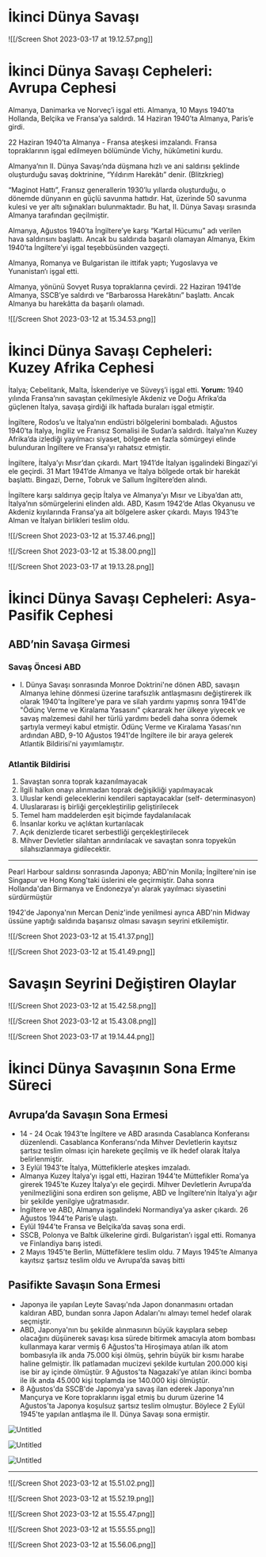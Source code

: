 # İkinci Dünya Savaşı

![[/Screen Shot 2023-03-17 at 19.12.57.png]]

# İkinci Dünya Savaşı Cepheleri: Avrupa Cephesi

Almanya, Danimarka ve Norveç’i işgal etti. Almanya, 10 Mayıs 1940’ta Hollanda, Belçika ve Fransa’ya saldırdı. 14 Haziran 1940’ta Almanya, Paris’e girdi. 

22 Haziran 1940’ta Almanya - Fransa ateşkesi imzalandı. Fransa topraklarının işgal edilmeyen bölümünde Vichy, hükûmetini kurdu.

Almanya’nın II. Dünya Savaşı’nda düşmana hızlı ve ani saldırısı şeklinde oluşturduğu savaş doktrinine, “Yıldırım Harekâtı” denir. (Blitzkrieg)

“Maginot Hattı”, Fransız generallerin 1930’lu yıllarda oluşturduğu, o dönemde dünyanın en güçlü savunma hattıdır. Hat, üzerinde 50 savunma kulesi ve yer altı sığınakları bulunmaktadır. Bu hat, II. Dünya Savaşı sırasında Almanya tarafından geçilmiştir.

Almanya, Ağustos 1940’ta İngiltere’ye karşı “Kartal Hücumu” adı verilen hava saldırısını başlattı. Ancak bu saldırıda başarılı olamayan Almanya, Ekim 1940’ta İngiltere’yi işgal teşebbüsünden vazgeçti.

Almanya, Romanya ve Bulgaristan ile ittifak yaptı; Yugoslavya ve Yunanistan‘ı işgal etti.

Almanya, yönünü Sovyet Rusya topraklarına çevirdi. 22 Haziran 1941’de Almanya, SSCB’ye saldırdı ve “Barbarossa Harekâtını” başlattı. Ancak Almanya bu harekâtta da başarılı olamadı.

![[/Screen Shot 2023-03-12 at 15.34.53.png]]

# İkinci Dünya Savaşı Cepheleri: Kuzey Afrika Cephesi

İtalya; Cebelitarık, Malta, İskenderiye ve Süveyş’i işgal etti. **Yorum:** 1940 yılında Fransa’nın savaştan çekilmesiyle Akdeniz ve Doğu Afrika’da güçlenen İtalya, savaşa girdiği ilk haftada buraları işgal etmiştir.

İngiltere, Rodos’u ve İtalya’nın endüstri bölgelerini bombaladı. Ağustos 1940’ta İtalya, İngiliz ve Fransız Somalisi ile Sudan’a saldırdı. İtalya’nın Kuzey Afrika’da izlediği yayılmacı siyaset, bölgede en fazla sömürgeyi elinde bulunduran İngiltere ve Fransa’yı rahatsız etmiştir.

İngiltere, İtalya’yı Mısır’dan çıkardı. Mart 1941’de İtalyan işgalindeki Bingazi’yi ele geçirdi. 31 Mart 1941’de Almanya ve İtalya bölgede ortak bir harekât başlattı. Bingazi, Derne, Tobruk ve Sallum İngiltere’den alındı.

İngiltere karşı saldırıya geçip İtalya ve Almanya’yı Mısır ve Libya’dan attı, İtalya’nın sömürgelerini elinden aldı. ABD, Kasım 1942’de Atlas Okyanusu ve Akdeniz kıyılarında Fransa’ya ait bölgelere asker çıkardı. Mayıs 1943’te Alman ve İtalyan birlikleri teslim oldu.

![[/Screen Shot 2023-03-12 at 15.37.46.png]]

![[/Screen Shot 2023-03-12 at 15.38.00.png]]

![[/Screen Shot 2023-03-17 at 19.13.28.png]]

# İkinci Dünya Savaşı Cepheleri: Asya-Pasifik Cephesi

## ABD’nin Savaşa Girmesi

### Savaş Öncesi ABD

- I. Dünya Savaşı sonrasında Monroe Doktrini'ne dönen ABD, savaşın Almanya lehine dönmesi üzerine tarafsızlık antlaşmasını değiştirerek ilk olarak 1940'ta İngiltere'ye para ve silah yardımı yapmış sonra 1941'de "Ödünç Verme ve Kiralama Yasasını" çıkararak her ülkeye yiyecek ve savaş malzemesi dahil her türlü yardımı bedeli daha sonra ödemek şartıyla vermeyi kabul etmiştir. Ödünç Verme ve Kiralama Yasası'nın ardından ABD, 9-10 Ağustos 1941'de İngiltere ile bir araya gelerek Atlantik Bildirisi'ni yayımlamıştır.

### Atlantik Bildirisi

1. Savaştan sonra toprak kazanılmayacak
2. İlgili halkın onayı alınmadan toprak değişikliği yapılmayacak
3. Uluslar kendi geleceklerini kendileri saptayacaklar (self- determinasyon)
4. Uluslararası iş birliği gerçekleştirilip geliştirilecek
5. Temel ham maddelerden eşit biçimde faydalanılacak
6. İnsanlar korku ve açlıktan kurtarılacak
7. Açık denizlerde ticaret serbestliği gerçekleştirilecek
8. Mihver Devletler silahtan arındırılacak ve savaştan sonra topyekûn silahsızlanmaya gidilecektir.

---

Pearl Harbour saldırısı sonrasında Japonya; ABD'nin Monila; İngiltere'nin ise Singapur ve Hong Kong'taki üslerini ele geçirmiştir. Daha sonra Hollanda'dan Birmanya ve Endonezya'yı alarak yayılmacı siyasetini sürdürmüştür

1942'de Japonya'nın Mercan Deniz'inde yenilmesi ayrıca ABD'nin Midway üssüne yaptığı saldırıda başarısız olması savaşın seyrini etkilemiştir.

![[/Screen Shot 2023-03-12 at 15.41.37.png]]

![[/Screen Shot 2023-03-12 at 15.41.49.png]]

# Savaşın Seyrini Değiştiren Olaylar

![[/Screen Shot 2023-03-12 at 15.42.58.png]]

![[/Screen Shot 2023-03-12 at 15.43.08.png]]

![[/Screen Shot 2023-03-17 at 19.14.44.png]]

# İkinci Dünya Savaşının Sona Erme Süreci

## Avrupa’da Savaşın Sona Ermesi

- 14 - 24 Ocak 1943’te İngiltere ve ABD arasında Casablanca Konferansı düzenlendi. Casablanca Konferansı'nda Mihver Devletlerin kayıtsız şartsız teslim olması için harekete geçilmiş ve ilk hedef olarak İtalya belirlenmiştir.
- 3 Eylül 1943'te İtalya, Müttefiklerle ateşkes imzaladı.
- Almanya Kuzey İtalya’yı işgal etti, Haziran 1944’te Müttefikler Roma’ya girerek 1945’te Kuzey İtalya’yı ele geçirdi. Mihver Devletlerin Avrupa’da yenilmezliğini sona erdiren son gelişme, ABD ve İngiltere’nin İtalya’yı ağır bir şekilde yenilgiye uğratmasıdır.
- İngiltere ve ABD, Almanya işgalindeki Normandiya’ya asker çıkardı. 26 Ağustos 1944’te Paris’e ulaştı.
- Eylül 1944’te Fransa ve Belçika’da savaş sona erdi.
- SSCB, Polonya ve Baltık ülkelerine girdi. Bulgaristan’ı işgal etti. Romanya ve Finlandiya barış istedi.
- 2 Mayıs 1945’te Berlin, Müttefiklere teslim oldu. 7 Mayıs 1945’te Almanya kayıtsız şartsız teslim oldu ve Avrupa’da savaş bitti

## Pasifikte Savaşın Sona Ermesi

- Japonya ile yapılan Leyte Savaşı'nda Japon donanmasını ortadan kaldıran ABD, bundan sonra Japon Adaları'nı almayı temel hedef olarak seçmiştir.
- ABD, Japonya'nın bu şekilde alınmasının büyük kayıplara sebep olacağını düşünerek savaşı kısa sürede bitirmek amacıyla atom bombası kullanmaya karar vermiş 6 Ağustos'ta Hiroşimaya atılan ilk atom bombasıyla ilk anda 75.000 kişi ölmüş, şehrin büyük bir kısmı harabe haline gelmiştir. İlk patlamadan mucizevi şekilde kurtulan 200.000 kişi ise bir ay içinde ölmüştür. 9 Ağustos'ta Nagazaki’ye atılan ikinci bomba ile ilk anda 45.000 kişi toplamda ise 140.000 kişi ölmüştür.
- 8 Ağustos'da SSCB'de Japonya'ya savaş ilan ederek Japonya'nın Mançurya ve Kore topraklarını işgal etmiş bu durum üzerine 14 Ağustos'ta Japonya koşulsuz şartsız teslim olmuştur. Böylece 2 Eylül 1945'te yapılan antlaşma ile II. Dünya Savaşı sona ermiştir.

![Untitled](I%CC%87kinci%20Du%CC%88nya%20Savas%CC%A7%C4%B1/Untitled.png)

![Untitled](I%CC%87kinci%20Du%CC%88nya%20Savas%CC%A7%C4%B1/Untitled%201.png)

![Untitled](I%CC%87kinci%20Du%CC%88nya%20Savas%CC%A7%C4%B1/Untitled%202.png)

---

![[/Screen Shot 2023-03-12 at 15.51.02.png]]

![[/Screen Shot 2023-03-12 at 15.52.19.png]]

![[/Screen Shot 2023-03-12 at 15.55.47.png]]

![[/Screen Shot 2023-03-12 at 15.55.55.png]]

![[/Screen Shot 2023-03-12 at 15.56.06.png]]